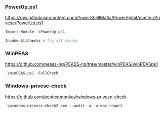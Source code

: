 ### PowerUp.ps1

https://raw.githubusercontent.com/PowerShellMafia/PowerSploit/master/Privesc/PowerUp.ps1

```powershell
Import-Module .\PowerUp.ps1
```

```powershell
Invoke-AllChecks # Try all checks
```

### WinPEAS

https://github.com/peass-ng/PEASS-ng/tree/master/winPEAS/winPEASps1

```powershell
.\winPEAS.ps1 -FullCheck 
```

### Windows-privesc-check

https://github.com/pentestmonkey/windows-privesc-check

```powershell
.\windows-privesc-check2.exe --audit -a -o wpc-report
```

